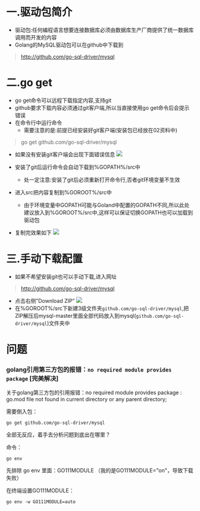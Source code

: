 # 一.驱动包简介

* 驱动包:任何编程语言想要连接数据库必须由数据库生产厂商提供了统一数据库调用而开发的内容
* Golang的MySQL驱动包可以在github中下载到
> http://github.com/go-sql-driver/mysql
# 二.go get

* go get命令可以远程下载指定内容,支持git
* github要求下载内容必须通过git客户端,所以当直接使用go get命令后会提示错误
* 在命令行中运行命令
    * 需要注意的是:前提已经安装好git客户端(安装包已经放在02资料中)
> go get github.com/go-sql-driver/mysql
* 如果没有安装git客户端会出现下面错误信息
  ![](images/3_2_1_giterror.png)

* 安装了git后运行命令会自动下载到%GOPATH%/src中
    * 处一定注意:安装了git后必须重新打开命令行,否者git环境变量不生效

* 进入src把内容复制到%GOROOT%/src中

    * 由于环境变量中GOPATH可能与Goland中配置的GOPATH不同,所以此处建议放入到%GOROOT%/src中,这样可以保证切换GOPATH也可以加载到驱动包

* 复制完效果如下
  ![](images/3_2_1_goroot.png)

# 三.手动下载配置
* 如果不希望安装git也可以手动下载,进入网址
> http://github.com/go-sql-driver/mysql
* 点击右侧”Download ZIP”
  ![](images/3_2_1_download.png)
* 在%GOROOT%/src下新建3级文件夹`github.com/go-sql-driver/mysql`,把ZIP解压后mysql-master里面全部代码放入到mysql(`github.com/go-sql-driver/mysql`)文件夹中


# 问题
### golang引用第三方包的报错：`no required module provides package` [完美解决]
关于golang第三方包的引用报错：no required module provides package : go.mod file not found in current directory or any parent directory;

需要倒入包：
```
go get github.com/go-sql-driver/mysql
```
全部无反应，着手去分析问题到底出在哪里？

命令：
```
go env
```

先排除 go env 里面：GO111MODULE  （我的是GO111MODULE="on"，导致下载失败）


在终端设置GO111MODULE：
```
go env -w GO111MODULE=auto
```
